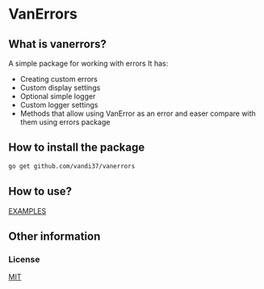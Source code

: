 # VanErrors

## What is vanerrors?

A simple package for working with errors
It has:

- Creating custom errors
- Custom display settings
- Optional simple logger
- Custom logger settings
- Methods that allow using VanError as an error and easer compare with them using errors package

## How to install the package

```bash
go get github.com/vandi37/vanerrors
```

## How to use?

[EXAMPLES](example_test.go)

## Other information

### License

[MIT](LICENSE)
